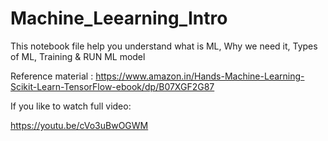 # Machine_Leearning_Intro
This notebook file help you understand what is ML, Why we need it, Types of ML, Training &amp; RUN ML model

Reference material :
https://www.amazon.in/Hands-Machine-Learning-Scikit-Learn-TensorFlow-ebook/dp/B07XGF2G87

If you like to watch full video:

https://youtu.be/cVo3uBwOGWM


